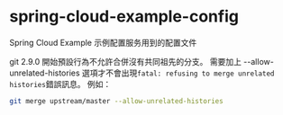 # spring-cloud-example-config
Spring Cloud Example 示例配置服务用到的配置文件

git 2.9.0 開始預設行為不允許合併沒有共同祖先的分支。
需要加上 --allow-unrelated-histories 選項才不會出現``fatal: refusing to merge unrelated histories``錯誤訊息。
例如：
```bash
git merge upstream/master --allow-unrelated-histories
```
